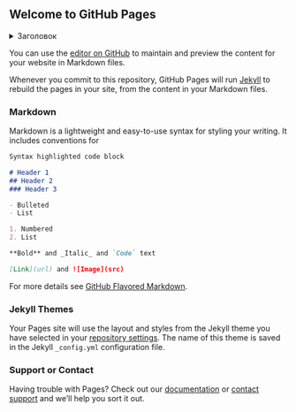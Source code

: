 ## Welcome to GitHub Pages

<details>
  <summary>Заголовок</summary>
  <table>
    <thead>
      <tr>
        <th>Foo</th>
        <th>Bar</th>
      </tr>
    </thead>
    <tbody>
      <tr>
        <td>111</td>
        <td>222</td>
      </tr>
    </tbody>
  </table>
</details>

You can use the [editor on GitHub](https://github.com/irinasrd/dolfin/edit/master/README.md) to maintain and preview the content for your website in Markdown files.

Whenever you commit to this repository, GitHub Pages will run [Jekyll](https://jekyllrb.com/) to rebuild the pages in your site, from the content in your Markdown files.

### Markdown

Markdown is a lightweight and easy-to-use syntax for styling your writing. It includes conventions for

```markdown
Syntax highlighted code block

# Header 1
## Header 2
### Header 3

- Bulleted
- List

1. Numbered
2. List

**Bold** and _Italic_ and `Code` text

[Link](url) and ![Image](src)
```

For more details see [GitHub Flavored Markdown](https://guides.github.com/features/mastering-markdown/).

### Jekyll Themes

Your Pages site will use the layout and styles from the Jekyll theme you have selected in your [repository settings](https://github.com/irinasrd/dolfin/settings). The name of this theme is saved in the Jekyll `_config.yml` configuration file.

### Support or Contact

Having trouble with Pages? Check out our [documentation](https://help.github.com/categories/github-pages-basics/) or [contact support](https://github.com/contact) and we’ll help you sort it out.
